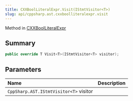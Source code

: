 ```yaml
---
title: CXXBoolLiteralExpr.Visit(IStmtVisitor<T>)
slug: api/cppsharp.ast.cxxboolliteralexpr.visit
---
```

Method in [CXXBoolLiteralExpr](/api/cppsharp/ast/cxxboolliteralexpr)

## Summary



```csharp
public override T Visit<T>(IStmtVisitor<T> visitor);
```

## Parameters

|Name|Description|
|:---|:---|
|`CppSharp.AST.IStmtVisitor<T>` visitor||

